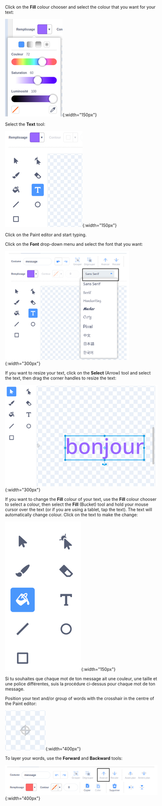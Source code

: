 Click on the **Fill** colour chooser and select the colour that you want for your text:

![The Fill colour chooser menu showing sliders to control Color, Saturation, and Brightness.](images/from-me-fill-colour.png){:width="150px"}

Select the **Text** tool:

![The Text tool.](images/from-me-text-tool.png){:width="150px"}

Click on the Paint editor and start typing.

Click on the **Font** drop-down menu and select the font that you want:

![The Font drop-down menu showing the fonts available to use within Scratch.](images/from-me-text-font.png){:width="300px"}

If you want to resize your text, click on the **Select** (Arrow) tool and select the text, then drag the corner handles to resize the text:

![The Select (Arrow) tool and resize handles.](images/from-me-arrow-resize.png){:width="300px"}

If you want to change the **Fill** colour of your text, use the **Fill** colour chooser to select a colour, then select the **Fill** (Bucket) tool and hold your mouse cursor over the text (or if you are using a tablet, tap the text). The text will automatically change colour. Click on the text to make the change:

![The Fill (Bucket) tool.](images/from-me-fill-bucket.png){:width="150px"}

Si tu souhaites que chaque mot de ton message ait une couleur, une taille et une police différentes, suis la procédure ci-dessus pour chaque mot de ton message.

Position your text and/or group of words with the crosshair in the centre of the Paint editor:

![The crosshair.](images/from-me-paint-editor-centre.png){:width="400px"}

To layer your words, use the **Forward** and **Backward** tools:

![The Forward and Backward tools.](images/from-me-paint-editor-forward-backward.png){:width="400px"}
